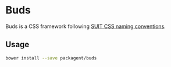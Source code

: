 # Buds

Buds is a CSS framework following [SUIT CSS naming conventions](https://github.com/suitcss/suit/blob/master/doc/naming-conventions.md).

## Usage

```sh
bower install --save packagent/buds
```
